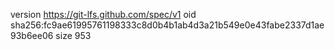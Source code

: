 version https://git-lfs.github.com/spec/v1
oid sha256:fc9ae61995761198333c8d0b4b1ab4d3a21b549e0e43fabe2337d1ae93b6ee06
size 953
